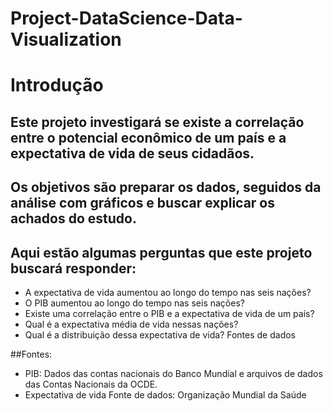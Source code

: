 # Project-DataScience-Data-Visualization

# Introdução
## Este projeto investigará se existe a correlação entre o potencial econômico de um país e a expectativa de vida de seus cidadãos.
## Os objetivos são preparar os dados, seguidos da análise com gráficos e buscar explicar os achados do estudo.

## Aqui estão algumas perguntas que este projeto buscará responder:

- A expectativa de vida aumentou ao longo do tempo nas seis nações?
- O PIB aumentou ao longo do tempo nas seis nações?
- Existe uma correlação entre o PIB e a expectativa de vida de um país?
- Qual é a expectativa média de vida nessas nações?
- Qual é a distribuição dessa expectativa de vida? Fontes de dados

##Fontes:
 - PIB: Dados das contas nacionais do Banco Mundial e arquivos de dados das Contas Nacionais da OCDE.
 - Expectativa de vida Fonte de dados: Organização Mundial da Saúde
